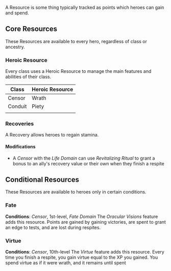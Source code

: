 A Resource is some thing typically tracked as points which heroes can gain and spend.

## Core Resources
These Resources are available to every hero, regardless of class or ancestry.
### Heroic Resource
Every class uses a Heroic Resource to manage the main features and abilities of their class.

| Class   | Heroic Resource |
| ------- | --------------- |
| Censor  | Wrath           |
| Conduit | Piety           |
|         |                 |
### Recoveries
A Recovery allows heroes to regain stamina.
#### Modifications
- A *Censor* with the *Life Domain* can use *Revitalizing Ritual* to grant a bonus to an ally's recovery value or their own when they finish a respite

## Conditional Resources
These Resources are available to heroes only in certain conditions.
### Fate
**Conditions**: *Censor*, 1st-level, *Fate Domain*
The *Oracular Visions* feature adds this resource. Points are gained by gaining victories, are spent to grant an edge to tests, and are lost during respites. 
### Virtue
**Conditions**: *Censor*, 10th-level
The *Virtue* feature adds this resource. Every time you finish a respite, you gain virtue equal to the XP you gained. You spend virtue as if it were wrath, and it remains until spent